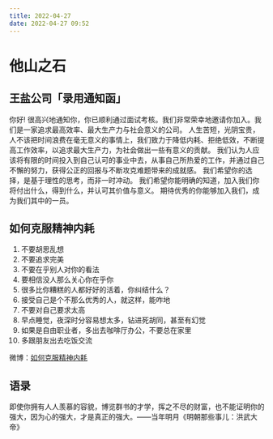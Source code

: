 ```yaml
---
title: 2022-04-27
date: 2022-04-27 09:52
---
```


# 他山之石
## 王盐公司「录用通知函」
你好! 
很高兴地通知你，你已顺利通过面试考核。我们非常荣幸地邀请你加入。我们是一家追求最高效率、最大生产力与社会意义的公司。
人生苦短，光阴宝贵，人不该把时间浪费在毫无意义的事情上，我们致力于降低内耗、拒绝低效，不断提高工作效率，以追求最大生产力，为社会做出一些有意义的贡献。
我们认为人应该将有限的时间投入到自己认可的事业中去，从事自己所热爱的工作，并通过自己不懈的努力，获得公正的回报与不断攻克难题带来的成就感。
我们希望你的选择，是基于理性的思考，而非一时冲动。
我们希望你能明确的知道，加入我们你将付出什么，得到什么，并认可其价值与意义。
期待优秀的你能够加入我们，成为我们其中的一员。

## 如何克服精神内耗
1. 不要胡思乱想
2. 不要追求完美
3. 不要在乎别人对你的看法
4. 要相信没人那么关心你在乎你
5. 很多比你糟糕的人都好好的活着，你纠结什么？
6. 接受自己是个不那么优秀的人，就这样，能咋地
7. 不要对自己要求太高
8. 早点睡觉，夜深时分容易想太多，钻进死胡同，甚至有幻觉
9. 如果是自由职业者，多出去咖啡厅办公，不要总在家里
10. 多跟朋友出去吃饭交流

微博：[如何克服精神内耗](https://weibo.com/1528394563/Lqh1Hsa8A)

## 语录
即使你拥有人人羡慕的容貌，博览群书的才学，挥之不尽的财富，也不能证明你的强大，因为心的强大，才是真正的强大。——当年明月《明朝那些事儿：洪武大帝》 
